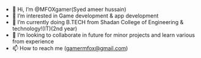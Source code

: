 - 👋 Hi, I’m @MFOXgamer(Syed ameer hussain)
- 👀 I’m interested in Game development & app development 
- 🌱 I’m currently doing B.TECH from Shadan College of Engineering & technology!(IT)(2nd year)
- 💞️ I’m looking to collaborate in future for minor projects and learn various from experience
- 📫 How to reach me (gamermfox@gmail.com)

<!---
MFOXgamer/MFOXgamer is a ✨ special ✨ repository because its `README.md` (this file) appears on your GitHub profile.
You can click the Preview link to take a look at your changes.
--->
